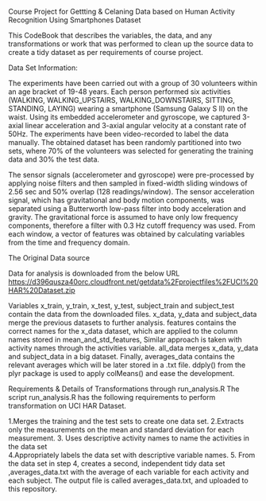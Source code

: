 Course Project for Gettting & Celaning Data based on Human Activity Recognition Using Smartphones Dataset

This CodeBook that describes the variables, the data, and any transformations or work that was performed to clean up
the source data to create a tidy dataset as per requirements of course project.


Data Set Information:

The experiments have been carried out with a group of 30 volunteers within an age bracket of 19-48 years.
Each person performed six activities (WALKING, WALKING_UPSTAIRS, WALKING_DOWNSTAIRS, SITTING, STANDING, LAYING)
wearing a smartphone (Samsung Galaxy S II) on the waist. Using its embedded accelerometer and gyroscope,
we captured 3-axial linear acceleration and 3-axial angular velocity at a constant rate of 50Hz.
The experiments have been video-recorded to label the data manually. 
The obtained dataset has been randomly partitioned into two sets, where 70% of the volunteers was selected for generating the 
training data and 30% the test data. 

The sensor signals (accelerometer and gyroscope) were pre-processed by applying noise filters and then sampled in fixed-width 
sliding windows of 2.56 sec and 50% overlap (128 readings/window). The sensor acceleration signal, which has gravitational and
body motion components, was separated using a Butterworth low-pass filter into body acceleration and gravity. 
The gravitational force is assumed to have only low frequency components, therefore a filter with 0.3 Hz cutoff frequency was used. 
From each window, a vector of features was obtained by calculating variables from the time and frequency domain.

The Original Data source

Data for analysis is downloaded from the below URL
https://d396qusza40orc.cloudfront.net/getdata%2Fprojectfiles%2FUCI%20HAR%20Dataset.zip

Variables
x_train, y_train, x_test, y_test, subject_train and subject_test contain the data from the downloaded files.
x_data, y_data and subject_data merge the previous datasets to further analysis.
features contains the correct names for the x_data dataset, which are applied to the column names stored in mean_and_std_features, 
Similar approach is taken with activity names through the activities variable.
all_data merges x_data, y_data and subject_data in a big dataset.
Finally, averages_data contains the relevant averages which will be later stored in a .txt file. ddply() from the plyr package is used to apply colMeans() and ease the development.

Requirements & Details of Transformations through run_analysis.R
The script run_analysis.R has the following requirements to perform transformation on UCI HAR Dataset.

1.Merges the training and the test sets to create one data set.
2.Extracts only the measurements on the mean and standard deviation for each measurement.
3. Uses descriptive activity names to name the activities in the data set         
4.Appropriately labels the data set with descriptive variable names.
5. From the data set in step 4, creates a second, independent tidy data set ,averages_data.txt with the average of each variable
       for each activity and each subject. 
The output file is called averages_data.txt, and uploaded to this repository.
